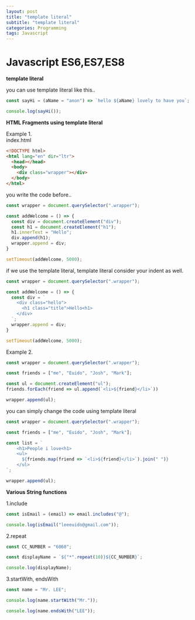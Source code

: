 ```yaml
---
layout: post
title: "template literal"
subtitle: "template literal"
categories: Programming
tags: Javascript
---
```

# **Javascript ES6,ES7,ES8** <br>

**template literal**<br>

you can use template literal like this..
```javascript
const sayHi = (aName = "anon") => `hello ${aName} lovely to have you`;

console.log(sayHi());
```

**HTML Fragments using template literal**<br>

Example 1.<br> 
index.html
```html
<!DOCTYPE html>
<html lang="en" dir="ltr">
  <head></head>
  <body>
    <div class="wrapper"></div>
  </body>
</html>
```

you write the code before..
```javascript
const wrapper = document.querySelector(".wrapper");

const addWelcome = () => {
  const div = document.createElement("div");
  const h1 = document.createElement("h1");
  h1.innerText = "Hello";
  div.append(h1);
  wrapper.append = div;
}

setTimeout(addWelcome, 5000);
```

if we use the template literal, template literal consider your indent as well.
```javascript
const wrapper = document.querySelector(".wrapper");

const addWelcome = () => {
  const div = `
    <div class="hello">
      <h1 class="title">Hello<h1>
    </div>
  `;
  wrapper.append = div;
}

setTimeout(addWelcome, 5000);
```

Example 2.
```javascript
const wrapper = document.querySelector(".wrapper");

const friends = ["me", "Euido", "Josh", "Mark"];

const ul = document.createElement("ul");
friends.forEach(friend => ul.append(`<li>${friend}</li>`))

wrapper.append(ul);
```

you can simply change the code using template literal
```javascript
const wrapper = document.querySelector(".wrapper");

const friends = ["me", "Euido", "Josh", "Mark"];

const list = `
    <h1>People i love<h1>
    <ul>
      ${friends.map(friend => `<li>${friend}</li>`).join(" ")}
    </ul>
`;

wrapper.append(ul);
```

**Various String functions** <br>

1.include <br>
```javascript
const isEmail = (email) => email.includes("@");

console.log(isEmail("leeeuido@gmail.com"));
```

2.repeat<br>
```javascript
const CC_NUMBER = "6060";

const displayName = `${"*".repeat(10)}${CC_NUMBER}`;

console.log(displayName);
```

3.startWith, endsWith
```javascript
const name = "Mr. LEE";

console.log(name.startWith("Mr."));

console.log(name.endsWith("LEE"));

```